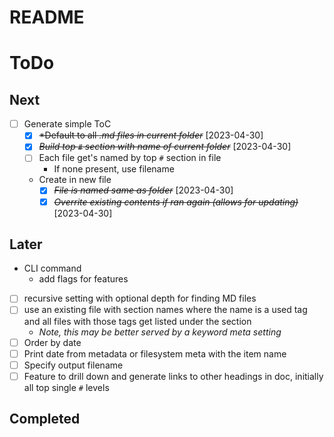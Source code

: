 # README

# ToDo
## Next
- [ ] Generate simple ToC
  - [X] ~~*Default to all *.md files in current folder*~~ [2023-04-30]
  - [X] ~~*Build top `#` section with name of current folder*~~ [2023-04-30]
  - [ ] Each file get's named by top `#` section in file
    - If none present, use filename
  - Create in new file
    - [X] ~~*File is named same as folder*~~ [2023-04-30]
    - [X] ~~*Overrite existing contents if ran again (allows for updating)*~~ [2023-04-30]
## Later
- CLI command
  - add flags for features
- [ ] recursive setting with optional depth for finding MD files
- [ ] use an existing file with section names where the name is a used tag and all files with those tags get listed under the section
  - *Note, this may be better served by a keyword meta setting*
- [ ] Order by date
- [ ] Print date from metadata or filesystem meta with the item name
- [ ] Specify output filename
- [ ] Feature to drill down and generate links to other headings in doc, initially all top single `#` levels
## Completed